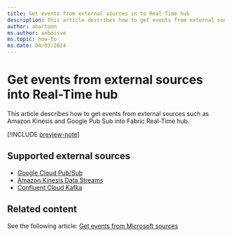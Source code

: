 ```yaml
---
title: Get events from external sources in to Real-Time hub
description: This article describes how to get events from external sources such as Amazon Kinesis and Google Pub Sub into Fabric Real-Time hub.
author: ahartoon
ms.author: anboisve
ms.topic: how-to
ms.date: 04/03/2024
---
```


# Get events from external sources into Real-Time hub
This article describes how to get events from external sources such as Amazon Kinesis and Google Pub Sub into Fabric Real-Time hub.

[!INCLUDE [preview-note](./includes/preview-note.md)]

## Supported external sources

- [Google Cloud Pub/Sub](add-source-google-cloud-pub-sub.md)
- [Amazon Kinesis Data Streams](add-source-amazon-kinesis-data-streams.md)
- [Confluent Cloud Kafka](add-source-confluent-kafka.md)

## Related content
See the following article: [Get events from Microsoft sources](get-events-microsoft-sources.md)